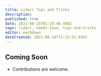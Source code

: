 ```yaml
---
title: Lidarr Tips and Tricks
description: 
published: true
date: 2021-08-15T01:10:48.450Z
tags: lidarr, needs-love, tips-and-tricks
editor: markdown
dateCreated: 2021-08-14T15:15:51.656Z
---
```


## Coming Soon

- Contributions are welcome.
